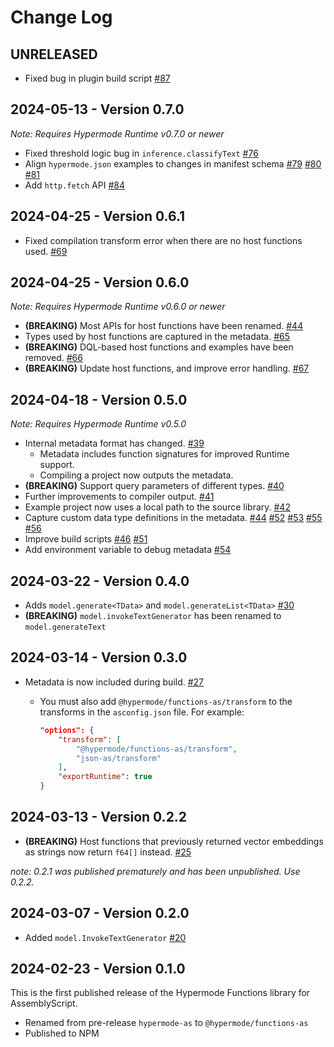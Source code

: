 # Change Log

## UNRELEASED

- Fixed bug in plugin build script [#87](https://github.com/gohypermode/functions-as/pull/87)

## 2024-05-13 - Version 0.7.0

_Note: Requires Hypermode Runtime v0.7.0 or newer_

- Fixed threshold logic bug in `inference.classifyText` [#76](https://github.com/gohypermode/functions-as/pull/76)
- Align `hypermode.json` examples to changes in manifest schema [#79](https://github.com/gohypermode/functions-as/pull/79) [#80](https://github.com/gohypermode/functions-as/pull/80) [#81](https://github.com/gohypermode/functions-as/pull/81)
- Add `http.fetch` API [#84](https://github.com/gohypermode/functions-as/pull/84)

## 2024-04-25 - Version 0.6.1

- Fixed compilation transform error when there are no host functions used. [#69](https://github.com/gohypermode/functions-as/pull/69)

## 2024-04-25 - Version 0.6.0

_Note: Requires Hypermode Runtime v0.6.0 or newer_

- **(BREAKING)** Most APIs for host functions have been renamed. [#44](https://github.com/gohypermode/functions-as/pull/44)
- Types used by host functions are captured in the metadata. [#65](https://github.com/gohypermode/functions-as/pull/65)
- **(BREAKING)** DQL-based host functions and examples have been removed. [#66](https://github.com/gohypermode/functions-as/pull/66)
- **(BREAKING)** Update host functions, and improve error handling. [#67](https://github.com/gohypermode/functions-as/pull/67)

## 2024-04-18 - Version 0.5.0

_Note: Requires Hypermode Runtime v0.5.0_

- Internal metadata format has changed. [#39](https://github.com/gohypermode/functions-as/pull/39)
  - Metadata includes function signatures for improved Runtime support.
  - Compiling a project now outputs the metadata.
- **(BREAKING)** Support query parameters of different types. [#40](https://github.com/gohypermode/functions-as/pull/40)
- Further improvements to compiler output. [#41](https://github.com/gohypermode/functions-as/pull/41)
- Example project now uses a local path to the source library. [#42](https://github.com/gohypermode/functions-as/pull/42)
- Capture custom data type definitions in the metadata. [#44](https://github.com/gohypermode/functions-as/pull/44) [#52](https://github.com/gohypermode/functions-as/pull/52) [#53](https://github.com/gohypermode/functions-as/pull/53) [#55](https://github.com/gohypermode/functions-as/pull/55) [#56](https://github.com/gohypermode/functions-as/pull/56)
- Improve build scripts [#46](https://github.com/gohypermode/functions-as/pull/46) [#51](https://github.com/gohypermode/functions-as/pull/51)
- Add environment variable to debug metadata [#54](https://github.com/gohypermode/functions-as/pull/54)

## 2024-03-22 - Version 0.4.0

- Adds `model.generate<TData>` and `model.generateList<TData>` [#30](https://github.com/gohypermode/functions-as/pull/30)
- **(BREAKING)** `model.invokeTextGenerator` has been renamed to `model.generateText`

## 2024-03-14 - Version 0.3.0

- Metadata is now included during build. [#27](https://github.com/gohypermode/functions-as/pull/27)

  - You must also add `@hypermode/functions-as/transform` to the transforms in the `asconfig.json` file. For example:

    ```json
    "options": {
        "transform": [
            "@hypermode/functions-as/transform",
            "json-as/transform"
        ],
        "exportRuntime": true
    }
    ```

## 2024-03-13 - Version 0.2.2

- **(BREAKING)** Host functions that previously returned vector embeddings as strings now return `f64[]` instead. [#25](https://github.com/gohypermode/functions-as/pull/25)

_note: 0.2.1 was published prematurely and has been unpublished. Use 0.2.2._

## 2024-03-07 - Version 0.2.0

- Added `model.InvokeTextGenerator` [#20](https://github.com/gohypermode/functions-as/pull/20)

## 2024-02-23 - Version 0.1.0

This is the first published release of the Hypermode Functions library for AssemblyScript.

- Renamed from pre-release `hypermode-as` to `@hypermode/functions-as`
- Published to NPM

